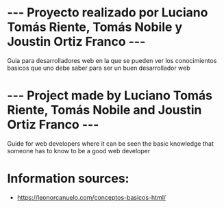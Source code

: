 # --- Proyecto realizado por Luciano Tomás Riente, Tomás Nobile y Joustin Ortiz Franco ---

Guia para desarrolladores web en la que se pueden ver los conocimientos basicos que uno debe saber para ser un buen desarrollador web

# --- Project made by Luciano Tomás Riente, Tomás Nobile and Joustin Ortiz Franco ---

Guide for web developers where it can be seen the basic knowledge that someone has to know to be a good web developer


# Information sources:

- https://leonorcanuelo.com/conceptos-basicos-html/ 
